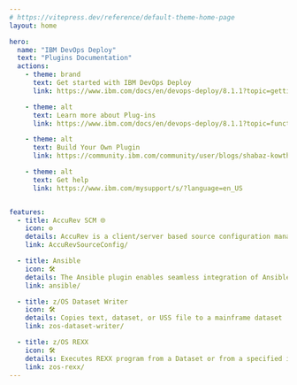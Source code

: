 ```yaml
---
# https://vitepress.dev/reference/default-theme-home-page
layout: home

hero:
  name: "IBM DevOps Deploy"
  text: "Plugins Documentation"
  actions:
    - theme: brand
      text: Get started with IBM DevOps Deploy
      link: https://www.ibm.com/docs/en/devops-deploy/8.1.1?topic=getting-started

    - theme: alt
      text: Learn more about Plug-ins
      link: https://www.ibm.com/docs/en/devops-deploy/8.1.1?topic=function-plug-ins

    - theme: alt
      text: Build Your Own Plugin
      link: https://community.ibm.com/community/user/blogs/shabaz-kowthalam/2024/11/25/creating-an-automation-plugin-for-devops-deploy

    - theme: alt
      text: Get help
      link: https://www.ibm.com/mysupport/s/?language=en_US


features:
  - title: AccuRev SCM 🌐
    icon: ⚙️ 
    details: AccuRev is a client/server based source configuration management tool developed by AccuRev Inc. and maintained by MicroFocus
    link: AccuRevSourceConfig/

  - title: Ansible
    icon: 🛠️ 
    details: The Ansible plugin enables seamless integration of Ansible environment into the DevOps Deploy deployment process, allowing you to execute various commands.
    link: ansible/

  - title: z/OS Dataset Writer
    icon: 🛠️
    details: Copies text, dataset, or USS file to a mainframe dataset
    link: zos-dataset-writer/

  - title: z/OS REXX
    icon: 🛠️
    details: Executes REXX program from a Dataset or from a specified inline text in the plugin
    link: zos-rexx/
---
```


